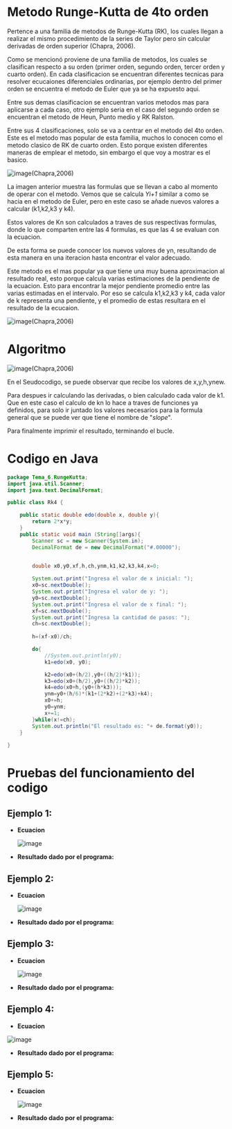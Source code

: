 # Metodo Runge-Kutta de 4to orden

Pertence a una familia de metodos de Runge-Kutta (RK), los cuales llegan a realizar el mismo procedimiento de la series de Taylor pero sin calcular derivadas de orden superior (Chapra, 2006).

Como se mencionó proviene de una familia de metodos, los cuales se clasifican respecto a su orden (primer orden, segundo orden, tercer orden y cuarto orden). En cada clasificacion se encuentran diferentes tecnicas para resolver ecucaiones diferenciales ordinarias, por ejemplo dentro del primer orden se encuentra el metodo de Euler que ya se ha expuesto aqui.

Entre sus demas clasificacion se encuentran varios metodos mas para aplicarse a cada caso, otro ejemplo seria en el caso del segundo orden se encuentran el metodo de Heun, Punto medio y RK Ralston.

Entre sus 4 clasificaciones, solo se va a centrar en el metodo del 4to orden. Este es el metodo mas popular de esta familia, muchos lo conocen como el metodo clasico de RK de cuarto orden. Esto porque existen diferentes maneras de emplear el metodo, sin embargo el que voy a mostrar es el basico.

![image](https://github.com/CristianCHsx/Metodos-Numericos/assets/162630564/c8c0b38f-999e-4e39-8513-974ffa3d956b)(Chapra,2006)

La imagen anterior muestra las formulas que se llevan a cabo al momento de operar con el metodo. Vemos que se calcula _Yi+1_ similar a como se hacia en el metodo de Euler, pero en este caso se añade nuevos valores a calcular (k1,k2,k3 y k4).

Estos valores de Kn son calculados a traves de sus respectivas formulas, donde lo que comparten entre las 4 formulas, es que las 4 se evaluan con la ecuacion.

De esta forma se puede conocer los nuevos valores de yn, resultando de esta manera en una iteracion hasta encontrar el valor adecuado.

Este metodo es el mas popular ya que tiene una muy buena aproximacion al resultado real, esto porque calcula varias estimaciones de la pendiente de la ecuacion. Esto para encontrar la mejor pendiente promedio entre las varias estimadas en el intervalo. Por eso se calcula k1,k2,k3 y k4, cada valor de k representa una pendiente, y el promedio de estas resultara en el resultado de la ecucaion.

![image](https://github.com/CristianCHsx/Metodos-Numericos/assets/162630564/313337de-e476-4ee9-9564-f43492e0459e)(Chapra,2006)

# Algoritmo

![image](https://github.com/CristianCHsx/Metodos-Numericos/assets/162630564/d3a1eafc-def9-491f-9129-d6c15980cd1f)(Chapra,2006)

En el Seudocodigo, se puede observar que recibe los valores de x,y,h,ynew.

Para despues ir calculando las derivadas, o bien calculado cada valor de k1. Que en este caso el calculo de kn lo hace a traves de funciones ya definidos, para solo ir juntado los valores necesarios para la formula general que se puede ver que tiene el nombre de "_slope_". 

Para finalmente imprimir el resultado, terminando el bucle.

# Codigo en Java

```java
package Tema_6.RungeKutta;
import java.util.Scanner;
import java.text.DecimalFormat;

public class Rk4 {

    public static double edo(double x, double y){
        return 2*x*y;
    }
    public static void main (String[]args){
        Scanner sc = new Scanner(System.in);
        DecimalFormat de = new DecimalFormat("#.00000");
        

        double x0,y0,xf,h,ch,ynm,k1,k2,k3,k4,x=0;

        System.out.print("Ingresa el valor de x inicial: ");
        x0=sc.nextDouble();
        System.out.print("Ingresa el valor de y: ");
        y0=sc.nextDouble();
        System.out.print("Ingresa el valor de x final: ");
        xf=sc.nextDouble();
        System.out.print("Ingresa la cantidad de pasos: ");
        ch=sc.nextDouble();
        
        h=(xf-x0)/ch;

        do{
            //System.out.println(y0);
            k1=edo(x0, y0);

            k2=edo(x0+(h/2),y0+((h/2)*k1));
            k3=edo(x0+(h/2),y0+((h/2)*k2));
            k4=edo(x0+h,(y0+(h*k3)));
            ynm=y0+(h/6)*(k1+(2*k2)+(2*k3)+k4);
            x0+=h;
            y0=ynm;
            x+=1;
        }while(x!=ch);
        System.out.println("El resultado es: "+ de.format(y0));
    }
    
}

```

# Pruebas del funcionamiento del codigo

 ## Ejemplo 1:
 - **Ecuacion**

   ![image](https://github.com/CristianCHsx/Metodos-Numericos/assets/162630564/6b3cd036-8b37-43dc-8498-d4cf94c182cd)

 - **Resultado dado por el programa:**

 ## Ejemplo 2:
 - **Ecuacion**

   ![image](https://github.com/CristianCHsx/Metodos-Numericos/assets/162630564/b8ac92d6-22c3-472b-a692-9c6347560d2e)

 - **Resultado dado por el programa:**

 ## Ejemplo 3:
 - **Ecuacion**

   ![image](https://github.com/CristianCHsx/Metodos-Numericos/assets/162630564/37d33202-a758-4108-bdaf-fb8f034357e8)

 - **Resultado dado por el programa:**

 ## Ejemplo 4:
 - **Ecuacion**

  ![image](https://github.com/CristianCHsx/Metodos-Numericos/assets/162630564/31bb9ada-4f3e-40c8-975f-0f696ce40820)

 - **Resultado dado por el programa:**

 ## Ejemplo 5:
 - **Ecuacion**

   ![image](https://github.com/CristianCHsx/Metodos-Numericos/assets/162630564/a2ec09ee-a77d-446e-af52-16847eccc8cb)

 - **Resultado dado por el programa:**